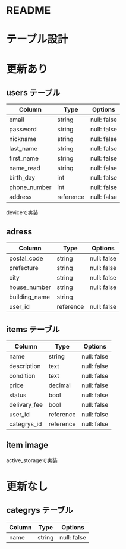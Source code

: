 # README

# テーブル設計


# 更新あり
## users テーブル
| Column        | Type      | Options     |
| ------------- | --------- | ----------- |
| email         | string    | null: false |
| password      | string    | null: false |
| nickname      | string    | null: false |
| last_name     | string    | null: false |
| first_name    | string    | null: false |
| name_read     | string    | null: false |
| birth_day     | int       | null: false |
| phone_number  | int       | null: false |
| address       | reference | null: false |
deviceで実装

## adress
| Column        | Type      | Options     |
| ------------- | --------- | ----------- |
| postal_code   | string    | null: false |
| prefecture    | string    | null: false |
| city          | string    | null: false |
| house_number  | string    | null: false |
| building_name | string    |             |
| user_id       | reference | null: false |

## items テーブル
| Column          | Type      | Options     |
| --------------- | --------- | ----------- |
| name            | string    | null: false |
| description     | text      | null: false |
| condition       | text      | null: false |
| price           | decimal   | null: false |
| status          | bool      | null: false |
| delivary_fee    | bool      | null: false |
| user_id         | reference | null: false |
| categrys_id     | reference | null: false |


## item image
active_storageで実装


# 更新なし

## categrys テーブル
| Column       | Type      | Options     |
| ------------ | --------- | ----------- |
| name         | string    | null: false |
